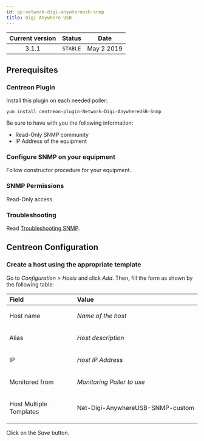 ```yaml
---
id: pp-network-digi-anywhereusb-snmp
title: Digi Anywhere USB
---
```


| Current version | Status | Date |
| :-: | :-: | :-: |
| 3.1.1 | `STABLE` | May  2 2019 |

## Prerequisites
### Centreon Plugin
Install this plugin on each needed poller:

    yum install centreon-plugin-Network-Digi-AnywhereUSB-Snmp

Be sure to have with you the following information:
* Read-Only SNMP community
* IP Address of the equipment

### Configure SNMP on your equipment
Follow constructor procedure for your equipment.

### SNMP Permissions
Read-Only access.

### Troubleshooting
Read [Troubleshooting SNMP](http://documentation.centreon.com/docs/centreon-plugins/en/latest/user/guide.html#snmp).

## Centreon Configuration
### Create a host using the appropriate template
Go to *Configuration &gt; Hosts* and click *Add*. Then, fill the form as
shown by the following table:

<table>
<colgroup>
<col width="35%" />
<col width="64%" />
</colgroup>
<thead>
<tr class="header">
<th align="left">Field</th>
<th align="left">Value</th>
</tr>
</thead>
<tbody>
<tr class="odd">
<td align="left"><p>Host name</p></td>
<td align="left"><p><em>Name of the host</em></p></td>
</tr>
<tr class="even">
<td align="left"><p>Alias</p></td>
<td align="left"><p><em>Host description</em></p></td>
</tr>
<tr class="odd">
<td align="left"><p>IP</p></td>
<td align="left"><p><em>Host IP Address</em></p></td>
</tr>
<tr class="even">
<td align="left"><p>Monitored from</p></td>
<td align="left"><p><em>Monitoring Poller to use</em></p></td>
</tr>
<tr class="odd">
<td align="left"><p>Host Multiple Templates</p></td>
<td align="left"><p>Net-Digi-AnywhereUSB-SNMP-custom</p></td>
</tr>
</tbody>
</table>

Click on the *Save* button.

